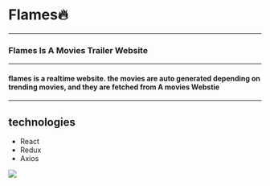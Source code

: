 <h1>Flames🔥</h1>
<hr/>
<h3>Flames Is A Movies Trailer Website</h3>
<hr />
<h4>flames is a realtime website. the movies are auto generated depending on trending movies, and they are fetched from A movies Webstie</h4>
<hr />
<h2>technologies</h2>
<ul>
<li>React</li>
<li>Redux</li>
<li>Axios</li>
</ul>
<img src="/Anas-Qadil/Flames/raw/master/home.png"/>
